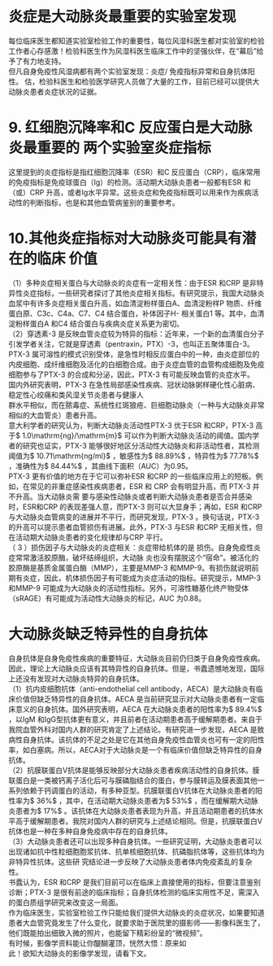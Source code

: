 # 炎症是大动脉炎最重要的实验室发现  
每位临床医生都知道实验室检验工作的重要性，每位风湿科医生都对实验室的检验工作者心存感激！检验科医生作为风湿科医生临床工作中的坚强伙伴，在“幕后”给予了有力地支持。  
但凡自身免疫性风湿病都有两个实验室发现：炎症/ 免疫指标异常和自身抗体阳性。 估，检验科医生和检验医学研究人员做了大量的工作，目前已经可以提供大动脉炎患者炎症状况的证据。  
# 9. 红细胞沉降率和C 反应蛋白是大动脉炎最重要的 两个实验室炎症指标  
这里提到的炎症指标是指红细胞沉降率（ESR）和C 反应蛋白（CRP），临床常用的免疫指标是免疫球蛋白（Ig）的检测。活动期大动脉炎患者一般都有ESR 和（或）CRP 升高，或者Ig水平异常。这些炎症和免疫指标既可以用来作为疾病活动性的判断指标，也是和其他血管病鉴别的重要参考。  
# 10.其他炎症指标对大动脉炎可能具有潜在的临床 价值  
（1）多种炎症相关蛋白与大动脉炎的炎症有一定相关性：由于ESR 和CRP 是非特异性炎症指标，一些研究者探讨了其他炎症相关指标。有研究提示，我国大动脉炎血浆中有许多炎症相关蛋白升高，如血清淀粉样蛋白A、血清淀粉样P 物质、纤维蛋白原、C3c、C4a、C7、C4 结合蛋白，补体因子H- 相关蛋白1 等。其中，血清淀粉样蛋白A 和C4 结合蛋白与疾病炎症关系更为密切。  
（2）穿透素-3 是反映血管炎症较为特异的指标：近年来，一个新的血清蛋白分子引发学者关注，它就是穿透素（pentraxin，PTX）-3，也叫正五聚体蛋白-3。PTX-3 属可溶性的模式识别受体，是急性时相反应蛋白中的一种，由炎症部位的内皮细胞、成纤维细胞及活化的白细胞合成。由于炎症血管的血管构成细胞及免疫细胞参与了PTX-3 的合成和分泌，因此，PTX-3 有可能反映血管的炎症水平。  
国内外研究表明，PTX-3 在急性局部感染性疾病、冠状动脉粥样硬化性心脏病、稳定性心绞痛和类风湿关节炎患者与健康人  
群水平相似，而在脓毒症、系统性红斑狼疮、巨细胞动脉炎（一种与大动脉炎非常相似的大血管炎）患者升高。  
意大利学者的研究认为，判断大动脉炎活动性PTX-3 优于ESR 和CRP，PTX-3 高于$ 1.0\mathrm{ng}/\mathrm{m}$     可以作为判断大动脉炎活动的阈值。国内学者的研究也证实，PTX-3 能够很好地区分活动性大动脉炎和非活动性者，其检测阈值为$ 10.71\mathrm{ng/ml}$    ，敏感性为$ 88.89\%$ ，特异性为$ 77.78\%$ ，准确性为$ 84.44\%$ ，其曲线下面积（AUC）为0.95。  
PTX-3 更有价值的地方在于它可以弥补ESR 和CRP 的一些临床应用上的短板。例如，在常见的非重症感染性疾病患者，ESR  和 CRP  会有明显升高，而 PTX-3  并不升高。当大动脉炎需 要与感染性动脉炎或者判断大动脉炎患者是否合并感染时，ESR和CRP 的表现差强人意，而PTX-3 则可以大显身手；再如，ESR 和CRP 与大动脉炎血管病变的进展并不平行，而研究发现，PTX-3 。换句话说，PTX-3 的升高可以提示患者血管损伤有进展。此外，PTX-3 与ESR 和CRP 无相关性，但在活动期大动脉炎患者的变化规律却与CRP 平行。  
（ 3 ）损伤因子与大动脉炎的炎症相关：炎症带给机体的是 损伤。自身免疫性炎症常常激活胶原酶，破坏结缔组织，大动脉 炎也没有摆脱这个“宿命”。被活化的胶原酶是基质金属蛋白酶（MMP），主要是MMP-3 和MMP-9。有损伤就说明前期有炎症，因此，机体损伤因子有可能成为炎症活动的指标。研究提示，MMP-3 和MMP-9 可能成为大动脉炎的活动性指标。另外，可溶性糖基化终产物受体（sRAGE）有可能成为活动性大动脉炎的标记，AUC 为0.88。  
#  大动脉炎缺乏特异性的自身抗体  
自身抗体是自身免疫性疾病的重要特征，大动脉炎目前仍归类于自身免疫性疾病。因此，理论上大动脉炎应该有其特异性的自身抗体。但是，书蠹遗憾地发现，国际上还没有发现对大动脉炎特异的自身抗体。  
（1）抗内皮细胞抗体（anti-endothelial cell antibody，AECA）是大动脉炎有临床价值但缺乏特异性的自身抗体。AECA 是当前研究显示对大动脉炎患者有一定临床意义的自身抗体。国外研究表明，AECA 在大动脉炎患者的阳性率为$ 89.4\%$ ，以IgM 和IgG型抗体更有意义，并且前者在活动期患者高于缓解期患者。来自于我院血管外科对国内人群的研究肯定了上述结论。有研究进一步发现，AECA 是致病性自身抗体。该抗体的不足之处是它在其他自身免疫性血管炎也可有一定的阳性率，如白塞病。所以，AECA对于大动脉炎是一个有临床价值但缺乏特异性的自身抗体。  
（2）抗膜联蛋白Ⅴ抗体是能够反映部分大动脉炎患者疾病活动性的自身抗体。膜联蛋白是一类被钙离子活化后可与膜磷脂结合的蛋白，参与膜转运及膜表面其他一系列依赖于钙调蛋白的活动，有多种亚型。抗膜联蛋白Ⅴ抗体在大动脉炎患者的阳性率为$ 36\%$ ，其中，在活动期大动脉炎患者为$ 53\%$ ，而在缓解期大动脉炎患者为$ 17\%$ 。该抗体在大动脉炎患者表现为升高，并且活动期患者的抗体水平高于缓解期患者。我院对国内人群的研究与上述结论相同。但是，抗膜联蛋白Ⅴ抗体也是一种在多种自身免疫病中存在的自身抗体。  
（3）大动脉炎患者还可以出现多种自身抗体。一些研究证明，大动脉炎患者可以出现诸如抗中性粒细胞胞浆抗体、抗单核细胞抗体、抗磷脂抗体等，这些抗体均为非特异性抗体。这些研 究结论进一步反映了大动脉炎患者体内免疫紊乱的复杂性。  
书蠹认为，ESR 和CRP 是我们目前可以在临床上直接使用的指标，但要注意鉴别诊断；PTX-3 是很有前途的临床指标；自身抗体检测的临床实用性不足，需深入的蛋白质组学研究来改变这一局面。  
作为临床医生，实验室检验工作只能给我们提供大动脉炎的炎症状况，如果要知道患者大血管究竟发生了什么变化，就要求助于医院里的摄影师——影像科医生了，他们既能拍出细致入微的照片，也能留下精彩纷呈的“微视频”。  
有时候，影像学资料能让你醍醐灌顶，恍然大悟：原来如  
此！欲知大动脉炎的影像学发现，请看下文。  

